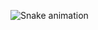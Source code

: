 ![Snake animation](https://github.com/vinisouza01/vinicius/blob/output/github-contribution-grid-snake.svg)
